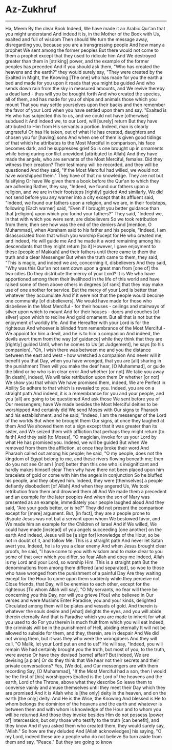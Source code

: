 # Az-Zukhruf
---
Ha, Meem
By the clear Book
Indeed, We have made it an Arabic Qur'an that you might understand
And indeed it is, in the Mother of the Book with Us, exalted and full of wisdom
Then should We turn the message away, disregarding you, because you are a transgressing people
And how many a prophet We sent among the former peoples
But there would not come to them a prophet except that they used to ridicule him
And We destroyed greater than them in [striking] power, and the example of the former peoples has preceded
And if you should ask them, "Who has created the heavens and the earth?" they would surely say, "They were created by the Exalted in Might, the Knowing
[The one] who has made for you the earth a bed and made for you upon it roads that you might be guided
And who sends down rain from the sky in measured amounts, and We revive thereby a dead land - thus will you be brought forth
And who created the species, all of them, and has made for you of ships and animals those which you mount
That you may settle yourselves upon their backs and then remember the favor of your Lord when you have settled upon them and say. "Exalted is He who has subjected this to us, and we could not have [otherwise] subdued it
And indeed we, to our Lord, will [surely] return
But they have attributed to Him from His servants a portion. Indeed, man is clearly ungrateful
Or has He taken, out of what He has created, daughters and chosen you for [having] sons
And when one of them is given good tidings of that which he attributes to the Most Merciful in comparison, his face becomes dark, and he suppresses grief
So is one brought up in ornaments while being during conflict unevident [attributed to Allah]
And they have made the angels, who are servants of the Most Merciful, females. Did they witness their creation? Their testimony will be recorded, and they will be questioned
And they said, "If the Most Merciful had willed, we would not have worshipped them." They have of that no knowledge. They are not but falsifying
Or have We given them a book before the Qur'an to which they are adhering
Rather, they say, "Indeed, we found our fathers upon a religion, and we are in their footsteps [rightly] guided
And similarly, We did not send before you any warner into a city except that its affluent said, "Indeed, we found our fathers upon a religion, and we are, in their footsteps, following
[Each warner] said, "Even if I brought you better guidance than that [religion] upon which you found your fathers?" They said, "Indeed we, in that with which you were sent, are disbelievers
So we took retribution from them; then see how was the end of the deniers
And [mention, O Muhammad], when Abraham said to his father and his people, "Indeed, I am disassociated from that which you worship
Except for He who created me; and indeed, He will guide me
And he made it a word remaining among his descendants that they might return [to it]
However, I gave enjoyment to these [people of Makkah] and their fathers until there came to them the truth and a clear Messenger
But when the truth came to them, they said, "This is magic, and indeed we are, concerning it, disbelievers
And they said, "Why was this Qur'an not sent down upon a great man from [one of] the two cities
Do they distribute the mercy of your Lord? It is We who have apportioned among them their livelihood in the life of this world and have raised some of them above others in degrees [of rank] that they may make use of one another for service. But the mercy of your Lord is better than whatever they accumulate
And if it were not that the people would become one community [of disbelievers], We would have made for those who disbelieve in the Most Merciful - for their houses - ceilings and stairways of silver upon which to mount
And for their houses - doors and couches [of silver] upon which to recline
And gold ornament. But all that is not but the enjoyment of worldly life. And the Hereafter with your Lord is for the righteous
And whoever is blinded from remembrance of the Most Merciful - We appoint for him a devil, and he is to him a companion
And indeed, the devils avert them from the way [of guidance] while they think that they are [rightly] guided
Until, when he comes to Us [at Judgement], he says [to his companion], "Oh, I wish there was between me and you the distance between the east and west - how wretched a companion
And never will it benefit you that Day, when you have wronged, that you are [all] sharing in the punishment
Then will you make the deaf hear, [O Muhammad], or guide the blind or he who is in clear error
And whether [or not] We take you away [in death], indeed, We will take retribution upon them
Or whether [or not] We show you that which We have promised them, indeed, We are Perfect in Ability
So adhere to that which is revealed to you. Indeed, you are on a straight path
And indeed, it is a remembrance for you and your people, and you [all] are going to be questioned
And ask those We sent before you of Our messengers; have We made besides the Most Merciful deities to be worshipped
And certainly did We send Moses with Our signs to Pharaoh and his establishment, and he said, "Indeed, I am the messenger of the Lord of the worlds
But when he brought them Our signs, at once they laughed at them
And We showed them not a sign except that it was greater than its sister, and We seized them with affliction that perhaps they might return [to faith]
And they said [to Moses], "O magician, invoke for us your Lord by what He has promised you. Indeed, we will be guided
But when We removed from them the affliction, at once they broke their word
And Pharaoh called out among his people; he said, "O my people, does not the kingdom of Egypt belong to me, and these rivers flowing beneath me; then do you not see
Or am I [not] better than this one who is insignificant and hardly makes himself clear
Then why have there not been placed upon him bracelets of gold or come with him the angels in conjunction
So he bluffed his people, and they obeyed him. Indeed, they were [themselves] a people defiantly disobedient [of Allah]
And when they angered Us, We took retribution from them and drowned them all
And We made them a precedent and an example for the later peoples
And when the son of Mary was presented as an example, immediately your people laughed aloud
And they said, "Are your gods better, or is he?" They did not present the comparison except for [mere] argument. But, [in fact], they are a people prone to dispute
Jesus was not but a servant upon whom We bestowed favor, and We made him an example for the Children of Israel
And if We willed, We could have made [instead] of you angels succeeding [one another] on the earth
And indeed, Jesus will be [a sign for] knowledge of the Hour, so be not in doubt of it, and follow Me. This is a straight path
And never let Satan avert you. Indeed, he is to you a clear enemy
And when Jesus brought clear proofs, he said, "I have come to you with wisdom and to make clear to you some of that over which you differ, so fear Allah and obey me
Indeed, Allah is my Lord and your Lord, so worship Him. This is a straight path
But the denominations from among them differed [and separated], so woe to those who have wronged from the punishment of a painful Day
Are they waiting except for the Hour to come upon them suddenly while they perceive not
Close friends, that Day, will be enemies to each other, except for the righteous
[To whom Allah will say], "O My servants, no fear will there be concerning you this Day, nor will you grieve
[You] who believed in Our verses and were Muslims
Enter Paradise, you and your kinds, delighted
Circulated among them will be plates and vessels of gold. And therein is whatever the souls desire and [what] delights the eyes, and you will abide therein eternally
And that is Paradise which you are made to inherit for what you used to do
For you therein is much fruit from which you will eat
Indeed, the criminals will be in the punishment of Hell, abiding eternally
It will not be allowed to subside for them, and they, therein, are in despair
And We did not wrong them, but it was they who were the wrongdoers
And they will call, "O Malik, let your Lord put an end to us!" He will say, "Indeed, you will remain
We had certainly brought you the truth, but most of you, to the truth, were averse
Or have they devised [some] affair? But indeed, We are devising [a plan]
Or do they think that We hear not their secrets and their private conversations? Yes, [We do], and Our messengers are with them recording
Say, [O Muhammad], "If the Most Merciful had a son, then I would be the first of [his] worshippers
Exalted is the Lord of the heavens and the earth, Lord of the Throne, above what they describe
So leave them to converse vainly and amuse themselves until they meet their Day which they are promised
And it is Allah who is [the only] deity in the heaven, and on the earth [the only] deity. And He is the Wise, the Knowing
And blessed is He to whom belongs the dominion of the heavens and the earth and whatever is between them and with whom is knowledge of the Hour and to whom you will be returned
And those they invoke besides Him do not possess [power of] intercession; but only those who testify to the truth [can benefit], and they know
And if you asked them who created them, they would surely say, "Allah." So how are they deluded
And [Allah acknowledges] his saying, "O my Lord, indeed these are a people who do not believe
So turn aside from them and say, "Peace." But they are going to know

